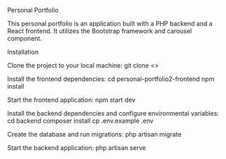 Personal Portfolio

This personal portfolio is an application built with a PHP backend and a React frontend. It utilizes the Bootstrap framework and carousel component.

Installation

Clone the project to your local machine:
git clone <>

Install the frontend dependencies:
cd personal-portfolio2-frontend
npm install

Start the frontend application:
npm start dev 

Install the backend dependencies and configure environmental variables:
cd backend
composer install
cp .env.example .env

Create the database and run migrations:
php artisan migrate

Start the backend application:
php artisan serve
